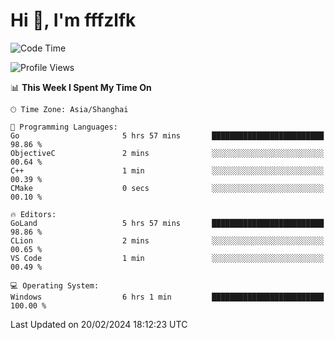 # Hi 👋, I'm fffzlfk

<!--START_SECTION:waka-->
![Code Time](http://img.shields.io/badge/Code%20Time-657%20hrs%2055%20mins-blue)

![Profile Views](http://img.shields.io/badge/Profile%20Views-0-blue)

📊 **This Week I Spent My Time On** 

```text
🕑︎ Time Zone: Asia/Shanghai

💬 Programming Languages: 
Go                       5 hrs 57 mins       █████████████████████████   98.86 % 
ObjectiveC               2 mins              ░░░░░░░░░░░░░░░░░░░░░░░░░   00.64 % 
C++                      1 min               ░░░░░░░░░░░░░░░░░░░░░░░░░   00.39 % 
CMake                    0 secs              ░░░░░░░░░░░░░░░░░░░░░░░░░   00.10 % 

🔥 Editors: 
GoLand                   5 hrs 57 mins       █████████████████████████   98.86 % 
CLion                    2 mins              ░░░░░░░░░░░░░░░░░░░░░░░░░   00.65 % 
VS Code                  1 min               ░░░░░░░░░░░░░░░░░░░░░░░░░   00.49 % 

💻 Operating System: 
Windows                  6 hrs 1 min         █████████████████████████   100.00 % 
```


 Last Updated on 20/02/2024 18:12:23 UTC
<!--END_SECTION:waka-->
